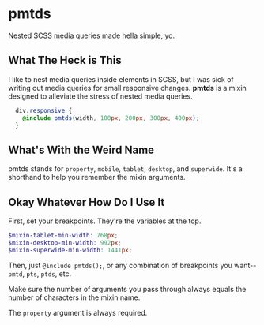 # pmtds

Nested SCSS media queries made hella simple, yo.

## What The Heck is This

I like to nest media queries inside elements in SCSS, but I was sick of writing out media queries for small responsive changes. **pmtds** is a mixin designed to alleviate the stress of nested media queries.

```scss
  div.responsive {
    @include pmtds(width, 100px, 200px, 300px, 400px); 
  }
```

## What's With the Weird Name

pmtds stands for `property`, `mobile`, `tablet`, `desktop`, and `superwide`. It's a shorthand to help you remember the mixin arguments.

## Okay Whatever How Do I Use It

First, set your breakpoints. They're the variables at the top.

```scss
$mixin-tablet-min-width: 768px;
$mixin-desktop-min-width: 992px;
$mixin-superwide-min-width: 1441px;
```

Then, just `@include pmtds();`, or any combination of breakpoints you want--`pmtd`, `pts`, `ptds`, etc.

Make sure the number of arguments you pass through always equals the number of characters in the mixin name.

The `property` argument is always required.

